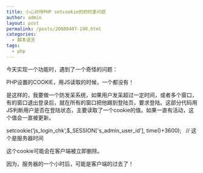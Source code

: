```yaml
---
title: 小心对待PHP setcookie的的时差问题
author: admin
layout: post
permalink: /posts/20080407-190.html
categories:
  - 脚本语言
tags:
  - php
---
```

今天实现一个功能时，遇到了一个奇怪的问题：

PHP设置的COOKIE，用JS读取的时候，一个都没有！

是这样的，我要做一个防发呆系统，如果用户发呆超过一定时间，或者多个窗口，有的窗口退出登录后，就在所有的窗口把他踢到登陆页，要求登陆。这部分代码用JS判断用户是否在登陆状态，主要读取了一个cookie的值。如果一直有活动，这个值会一直被更新。

setcookie(&#8216;js\_login\_chk&#8217;,$\_SESSION['s\_admin\_user\_id'], time()+3600);&nbsp;&nbsp; // 这个是服务器时间

这个cookie可能会在客户端被立即删除。

因为，服务器的一个小时后，可能是客户端的过去了！